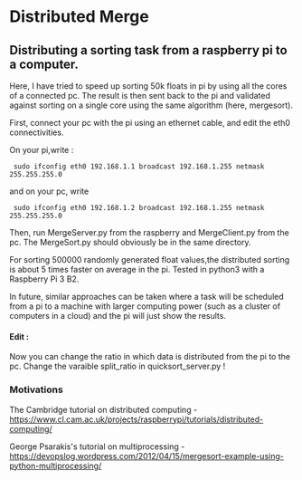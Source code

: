 # Distributed Merge 

## Distributing a sorting task from a raspberry pi to a computer.

Here, I have tried to speed up sorting 50k floats in pi by using all the cores of a connected pc. The result is then sent back to the pi and validated against sorting on a single core using the same algorithm (here, mergesort). 

First, connect your pc with the pi using an ethernet cable, and edit the eth0 connectivities. 

On your pi,write : 
  
     sudo ifconfig eth0 192.168.1.1 broadcast 192.168.1.255 netmask 255.255.255.0
and on your pc, write   
    
     sudo ifconfig eth0 192.168.1.2 broadcast 192.168.1.255 netmask 255.255.255.0

Then, run MergeServer.py from the raspberry and MergeClient.py from the pc. The MergeSort.py should obviously be in the same directory. 

For sorting 500000 randomly generated float values,the distributed sorting is about 5 times faster on average in the pi.
Tested in python3 with a Raspberry Pi 3 B2. 


In future, similar approaches can be taken where a task will be scheduled from a pi to a machine with larger computing power (such as a cluster of computers in a cloud) and the pi will just show the results. 

#### Edit : 
Now you can change the ratio in which data is distributed from the pi to the pc. Change the varaible split_ratio in quicksort_server.py !

### Motivations 
The Cambridge tutorial on distributed computing - 
https://www.cl.cam.ac.uk/projects/raspberrypi/tutorials/distributed-computing/

George Psarakis's tutorial on multiprocessing - 
https://devopslog.wordpress.com/2012/04/15/mergesort-example-using-python-multiprocessing/
